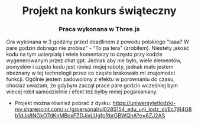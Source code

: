 <h1 align="center">Projekt na konkurs świąteczny</h1>
<h3 align="center">Praca wykonana w Three.js</h3>
<p>Gra wykonana w 3 godziny przed deadlinem z powodu polskiego "taaa? W pare godzin dobrego nie zrobisz" - "To pa tera" (zrobiłem). Niestety jakość kodu na tym ucierpiałą i wiele komentarzy to często przy kodzie wygenerowanym przez chat gpt. Jednak aby nie było, wiele elementów, pomysłów i często kodu jest rónież mojej roboty, jednak mało jestem obeznany w tej technologii przez co często brakowało mi znajomości funkcji. Ogólnie jestem zadowolony z efektu w porównaniu do czasu, chociaż uważam, że gdybym zaczął prace pare godzin wcześniej bym wiecej robił samodzielnie i efekt też byłby mniej poganianiany.</p>

- Projekt można również pobrać z dysku: https://uniwersytetlodzki-my.sharepoint.com/:u:/g/personal/ul0285154_edu_uni_lodz_pl/Ec7jR4G8b1dJo8NGkO7dKnMBoxFZDJjvLUgfpRbrGBWQhA?e=6ZJ2AS
